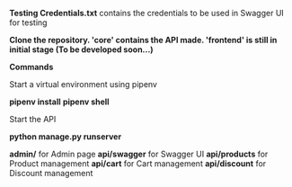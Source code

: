 **Testing Credentials.txt** contains the credentials to be used in Swagger UI for testing

**Clone the repository. 'core' contains the API made. 'frontend' is still in initial stage (To be developed soon...)**

**Commands**

Start a virtual environment using pipenv

  **pipenv install**
  **pipenv shell**
  
Start the API

  **python manage.py runserver**

**admin/** for Admin page
**api/swagger** for Swagger UI
**api/products** for Product management
**api/cart** for Cart management
**api/discount** for Discount management
